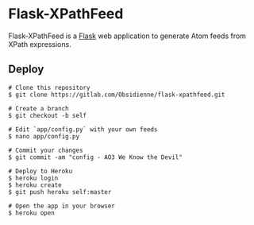 # Flask-XPathFeed

Flask-XPathFeed is a [Flask](http://flask.pocoo.org/) web application to
generate Atom feeds from XPath expressions.

## Deploy

```shell
# Clone this repository
$ git clone https://gitlab.com/Obsidienne/flask-xpathfeed.git

# Create a branch
$ git checkout -b self

# Edit `app/config.py` with your own feeds
$ nano app/config.py

# Commit your changes
$ git commit -am "config - AO3 We Know the Devil"

# Deploy to Heroku
$ heroku login
$ heroku create
$ git push heroku self:master

# Open the app in your browser
$ heroku open
```
